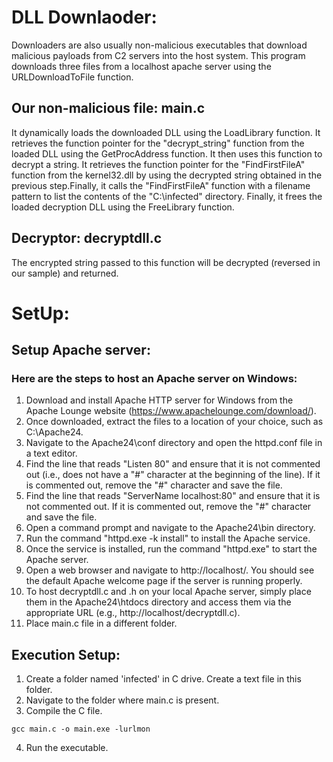 # DLL Downlaoder:
Downloaders are also usually non-malicious executables that download malicious payloads from C2 servers into the host system. This program downloads three files from a localhost apache server using the URLDownloadToFile function. 

## Our non-malicious file: main.c
It dynamically loads the downloaded DLL using the LoadLibrary function. It retrieves the function pointer for the "decrypt_string" function from the loaded DLL using the GetProcAddress function. It then uses this function to decrypt a string. It retrieves the function pointer for the "FindFirstFileA" function from the kernel32.dll by using the decrypted string obtained in the previous step.Finally, it calls the "FindFirstFileA" function with a filename pattern to list the contents of the "C:\infected" directory. Finally, it frees the loaded decryption DLL using the FreeLibrary function.

## Decryptor: decryptdll.c
The encrypted string passed to this function will be decrypted (reversed in our sample) and returned.

# SetUp:
## Setup Apache server:
### Here are the steps to host an Apache server on Windows:
1. Download and install Apache HTTP server for Windows from the Apache Lounge website (https://www.apachelounge.com/download/).
2. Once downloaded, extract the files to a location of your choice, such as C:\Apache24.
3. Navigate to the Apache24\conf directory and open the httpd.conf file in a text editor.
4. Find the line that reads "Listen 80" and ensure that it is not commented out (i.e., does not have a "#" character at the beginning of the line). If it is commented out, remove the "#" character and save the file.
5. Find the line that reads "ServerName localhost:80" and ensure that it is not commented out. If it is commented out, remove the "#" character and save the file.
6. Open a command prompt and navigate to the Apache24\bin directory.
7. Run the command "httpd.exe -k install" to install the Apache service.
8. Once the service is installed, run the command "httpd.exe" to start the Apache server.
9. Open a web browser and navigate to http://localhost/. You should see the default Apache welcome page if the server is running properly.
10. To host decryptdll.c and .h on your local Apache server, simply place them in the Apache24\htdocs directory and access them via the appropriate URL (e.g., http://localhost/decryptdll.c). 
11. Place main.c file in a different folder.

## Execution Setup:
1. Create a folder named 'infected' in C drive. Create a text file in this folder.
2. Navigate to the folder where main.c is present.
3. Compile the C file. 
```
gcc main.c -o main.exe -lurlmon
```
4. Run the executable.